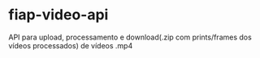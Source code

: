 # fiap-video-api
API para upload, processamento e download(.zip com prints/frames dos vídeos processados) de vídeos .mp4

